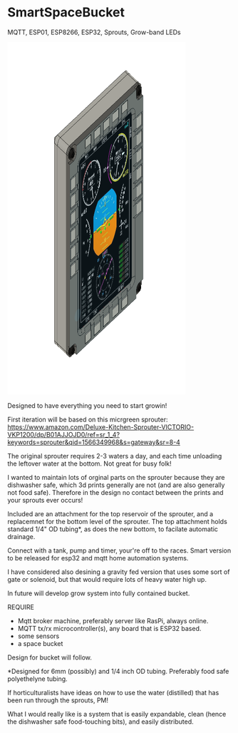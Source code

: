 # SmartSpaceBucket
MQTT, ESP01, ESP8266, ESP32, Sprouts, Grow-band LEDs

<img src="https://github.com/connerkward/SmartSpaceBucket/blob/master/Screen%20Shot%202020-07-30%20at%202.46.47%20PM.png" width="400" height="790">

Designed to have everything you need to start growin!

First iteration will be based on this micrgreen sprouter:
https://www.amazon.com/Deluxe-Kitchen-Sprouter-VICTORIO-VKP1200/dp/B01AJJOJD0/ref=sr_1_4?keywords=sprouter&qid=1566349968&s=gateway&sr=8-4

The original sprouter requires 2-3 waters a day, and each time unloading the leftover water at the bottom. Not great for busy folk!

I wanted to maintain lots of orginal parts on the sprouter because they are dishwasher safe, which 3d prints generally are not (and are also generally not food safe). Therefore in the design no contact between the prints and your sprouts ever occurs!

Included are an attachment for the top reservoir of the sprouter, and a replacemnet for the bottom level of the sprouter. The top attachment holds standard 1/4" OD tubing*, as does the new bottom, to facilate automatic drainage. 

Connect with a tank, pump and timer, your're off to the races. 
Smart version to be released for esp32 and mqtt home automation systems.

I have considered also desining a gravity fed version that uses some sort of gate or solenoid, but that would require lots of heavy water high up.


In future will develop grow system into fully contained bucket.

REQUIRE
- Mqtt broker machine, preferably server like RasPi, always online.
- MQTT tx/rx microcontroller(s), any board that is ESP32 based.
- some sensors
- a space bucket 

Design for bucket will follow.

*Designed for 6mm (possibly) and 1/4 inch OD tubing. Preferably food safe polyethelyne tubing.

If horticulturalists have ideas on how to use the water (distilled) that has been run through the sprouts, PM! 

What I would really like is a system that is easily expandable, clean (hence the dishwasher safe food-touching bits), and easily distributed. 
